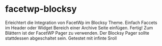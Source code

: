 # facetwp-blocksy
Erleichtert die Integration von FacetWp im Blocksy Theme. Einfach Faccets im Header oder Widget Bereich einer Archive Seite einfügen. Fertig! Zum Blättern ist der FacetWP Pager zu verwenden. Der Blocksy Pager sollte stattdessen abgeschaltet sein.  Getestet mit infinte Sroll
